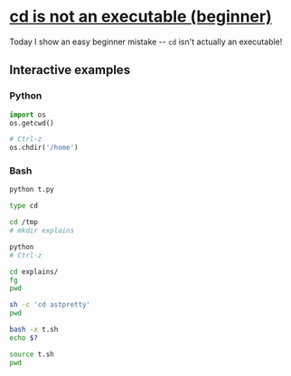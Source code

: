 # [cd is not an executable (beginner)](https://youtu.be/1Ld5qv4-Pbo)

Today I show an easy beginner mistake -- `cd` isn't actually an executable!

## Interactive examples

### Python

```python
import os
os.getcwd()

# Ctrl-z
os.chdir('/home')
```

### Bash

```bash
python t.py

type cd

cd /tmp
# mkdir explains

python
# Ctrl-z

cd explains/
fg
pwd

sh -c 'cd astpretty'
pwd

bash -x t.sh
echo $?

source t.sh
pwd
```

